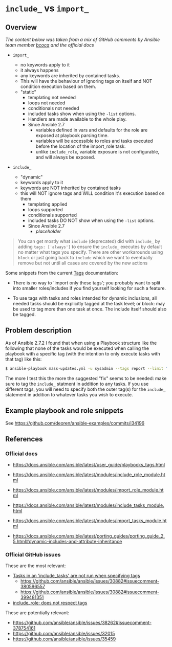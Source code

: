 # `include_` vs `import_`

## Overview

*The content below was taken from a mix of GitHub comments by Ansible team
member [bcoca](https://github.com/bcoca) and the official docs*

- `import_`
  - no keywords apply to it
  - it always happens
  - any keywords are inherited by contained tasks.
  - This will have the behaviour of ignoring tags on itself and NOT condition
    execution based on them.
  - "static"
    - templating not needed
    - loops not needed
    - conditionals not needed
    - included tasks show when using the `-list` options.
    - Handlers are made available to the whole play.
    - Since Ansible 2.7
      - variables defined in vars and defaults for the role are exposed at
        playbook parsing time.
      - variables will be accessible to roles and tasks executed before the
        location of the import_role task.
      - unlike `include_role`, variable exposure is not configurable, and will
        always be exposed.

- `include_`
  - "dynamic"
  - keywords apply to it
  - keywords are NOT inherited by contained tasks
  - this will NOT ignore tags and WILL condition it's execution based on them
    - templating applied
    - loops supported
    - conditionals supported
    - included tasks DO NOT show when using the `-list` options.
    - Since Ansible 2.7
      - *placeholder*

> You can get mostly what `include` (deprecated) did with `include_` by adding
`tags: ['always']` to ensure the `include_` executes by default no matter what
tags you specify. There are other workarounds using `block` or just going back
to `include` which we want to eventually remove but not until all cases are
covered by the new actions

Some snippets from the current
[Tags](https://docs.ansible.com/ansible/latest/user_guide/playbooks_tags.html)
documentation:

- There is no way to 'import only these tags'; you probably want to split into
  smaller roles/includes if you find yourself looking for such a feature.

- To use tags with tasks and roles intended for dynamic inclusions, all needed
  tasks should be explicitly tagged at the task level; or block: may be used to
  tag more than one task at once. The include itself should also be tagged.

## Problem description

As of Ansible 2.7.2 I found that when using a Playbook structure like the
following that none of the tasks would be executed when calling the playbook with
a specific tag (with the intention to only execute tasks with that tag) like
this:

```bash
$ ansible-playbook mass-updates.yml -u sysadmin --tags report --limit "testing"
```

The more I test this the more the suggested "fix" seems to be needed: make
sure to tag the `include_` statment in addition to any tasks. If you use
different tags, you will need to specify both the outer tag(s) for the
`include_` statement in addition to whatever tasks you wish to execute.

## Example playbook and role snippets

See <https://github.com/deoren/ansible-examples/commits/i34196>

## References

### Official docs

- <https://docs.ansible.com/ansible/latest/user_guide/playbooks_tags.html>
- <https://docs.ansible.com/ansible/latest/modules/include_role_module.html>
- <https://docs.ansible.com/ansible/latest/modules/import_role_module.html>
- <https://docs.ansible.com/ansible/latest/modules/include_tasks_module.html>
- <https://docs.ansible.com/ansible/latest/modules/import_tasks_module.html>

- <https://docs.ansible.com/ansible/latest/porting_guides/porting_guide_2.5.html#dynamic-includes-and-attribute-inheritance>

### Official GitHub issues

These are the most relevant:

- [Tasks in an 'include_tasks' are not run when specifying tags](https://github.com/ansible/ansible/issues/30882)
  - <https://github.com/ansible/ansible/issues/30882#issuecomment-380596557>
  - <https://github.com/ansible/ansible/issues/30882#issuecomment-399481351>
- [include_role: does not respect tags](https://github.com/ansible/ansible/issues/34196)

These are potentially relevant:

- <https://github.com/ansible/ansible/issues/38262#issuecomment-378754161>
- <https://github.com/ansible/ansible/issues/32015>
- <https://github.com/ansible/ansible/issues/35459>


